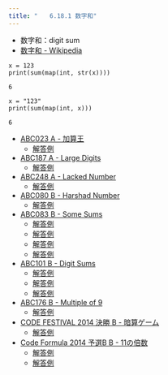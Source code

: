```yaml
---
title: "　　6.18.1 数字和"
---
```


* 数字和：digit sum
* [数字和 - Wikipedia](https://ja.wikipedia.org/wiki/%E6%95%B0%E5%AD%97%E5%92%8C)

```python:サンプルコード
x = 123
print(sum(map(int, str(x))))
```

```bash:実行結果
6
```

```python:サンプルコード
x = "123"
print(sum(map(int, x)))
```

```bash:実行結果
6
```

- [ABC023 A - 加算王](https://atcoder.jp/contests/abc023/tasks/abc023_a)
    - [解答例](https://atcoder.jp/contests/abc023/submissions/18082671)
- [ABC187 A - Large Digits](https://atcoder.jp/contests/abc187/tasks/abc187_a)
    - [解答例](https://atcoder.jp/contests/abc187/submissions/21326761)
- [ABC248 A - Lacked Number](https://atcoder.jp/contests/abc248/tasks/abc248_a)
    - [解答例](https://atcoder.jp/contests/abc248/submissions/31066927)
- [ABC080 B - Harshad Number](https://atcoder.jp/contests/abc080/tasks/abc080_b)
    - [解答例](https://atcoder.jp/contests/abc080/submissions/18082690)
- [ABC083 B - Some Sums](https://atcoder.jp/contests/abc083/tasks/abc083_b)
    - [解答例](https://atcoder.jp/contests/abc083/submissions/18082712)
    - [解答例](https://atcoder.jp/contests/abc083/submissions/18082734)
    - [解答例](https://atcoder.jp/contests/abc083/submissions/18082753)
    - [解答例](https://atcoder.jp/contests/abc083/submissions/18082774)
- [ABC101 B - Digit Sums](https://atcoder.jp/contests/abc101/tasks/abc101_b)
    - [解答例](https://atcoder.jp/contests/abc101/submissions/18082786)
    - [解答例](https://atcoder.jp/contests/abc101/submissions/18082791)
    - [解答例](https://atcoder.jp/contests/abc101/submissions/18082799)
- [ABC176 B - Multiple of 9](https://atcoder.jp/contests/abc176/tasks/abc176_b)
    - [解答例](https://atcoder.jp/contests/abc176/submissions/17432285)
- [CODE FESTIVAL 2014 決勝 B - 暗算ゲーム](https://atcoder.jp/contests/code-festival-2014-final/tasks/code_festival_final_b)
    - [解答例](https://atcoder.jp/contests/code-festival-2014-final/submissions/17911243)
- [Code Formula 2014 予選B B - 11の倍数](https://atcoder.jp/contests/code-formula-2014-qualb/tasks/code_formula_2014_qualB_b)
    - [解答例](https://atcoder.jp/contests/code-formula-2014-qualb/submissions/15222834)
    - [解答例](https://atcoder.jp/contests/code-formula-2014-qualb/submissions/15222878)